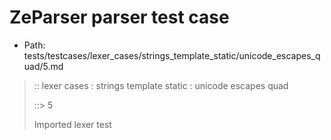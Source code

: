 # ZeParser parser test case

- Path: tests/testcases/lexer_cases/strings_template_static/unicode_escapes_quad/5.md

> :: lexer cases : strings template static : unicode escapes quad
>
> ::> 5
>
> Imported lexer test
>
> <template pure> unicode escapes with invalid content

## FAIL

## Input

`````js
`\uxxxx`
`````

## Output

_Note: the whole output block is auto-generated. Manual changes will be overwritten!_

Below follow outputs in four parsing modes: sloppy mode, strict mode script goal, module goal, web compat mode (always sloppy).

Note that the output parts are auto-generated by the test runner to reflect actual result.

### Sloppy mode

Parsed with script goal and as if the code did not start with strict mode header.

`````
throws: Parser error!
  Template contained an illegal escape

`\uxxxx`
^------- error
`````

### Strict mode

Parsed with script goal but as if it was starting with `"use strict"` at the top.

_Output same as sloppy mode._

### Module goal

Parsed with the module goal.

_Output same as sloppy mode._

### Web compat mode

Parsed in sloppy script mode but with the web compat flag enabled.

_Output same as sloppy mode._
